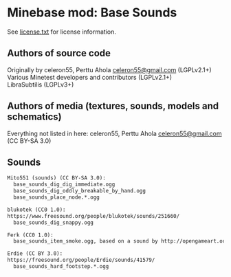 Minebase mod: Base Sounds
==========================
See [license.txt](./license.txt) for license information.

Authors of source code
----------------------
Originally by celeron55, Perttu Ahola <celeron55@gmail.com> (LGPLv2.1+)  
Various Minetest developers and contributors (LGPLv2.1+)  
LibraSubtilis (LGPLv3+)

Authors of media (textures, sounds, models and schematics)
----------------------------------------------------------
Everything not listed in here:
celeron55, Perttu Ahola <celeron55@gmail.com> (CC BY-SA 3.0)

Sounds
------
```txt
Mito551 (sounds) (CC BY-SA 3.0):
  base_sounds_dig_dig_immediate.ogg
  base_sounds_dig_oddly_breakable_by_hand.ogg
  base_sounds_place_node.*.ogg

blukotek (CC0 1.0):
https://www.freesound.org/people/blukotek/sounds/251660/
  base_sounds_dig_snappy.ogg

Ferk (CC0 1.0):
  base_sounds_item_smoke.ogg, based on a sound by http://opengameart.org/users/bart

Erdie (CC BY 3.0):
https://freesound.org/people/Erdie/sounds/41579/
  base_sounds_hard_footstep.*.ogg
```
